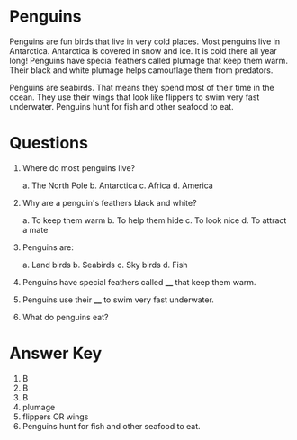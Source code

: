 # Penguins

Penguins are fun birds that live in very cold places. Most penguins live in Antarctica. Antarctica is covered in snow and ice. It is cold there all year long! Penguins have special feathers called plumage that keep them warm. Their black and white plumage helps camouflage them from predators.

Penguins are seabirds. That means they spend most of their time in the ocean. They use their wings that look like flippers to swim very fast underwater. Penguins hunt for fish and other seafood to eat.

# Questions

1. Where do most penguins live?

   a. The North Pole
   b. Antarctica
   c. Africa
   d. America

2. Why are a penguin's feathers black and white?

   a. To keep them warm
   b. To help them hide
   c. To look nice
   d. To attract a mate

3. Penguins are:

   a. Land birds
   b. Seabirds
   c. Sky birds
   d. Fish

4. Penguins have special feathers called ******\_\_****** that keep them warm.

5. Penguins use their ******\_\_****** to swim very fast underwater.

6. What do penguins eat?

# Answer Key

1. B
2. B
3. B
4. plumage
5. flippers OR wings
6. Penguins hunt for fish and other seafood to eat.

